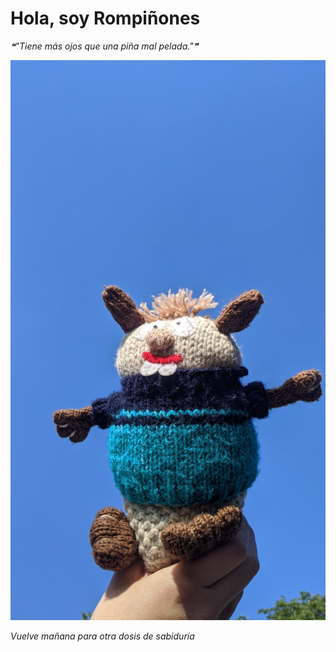 # Hola, soy Rompiñones

<!--STARTS_HERE_QUOTE_README-->
<i>❝"Tiene más ojos que una piña mal pelada."❞</i>
<!--ENDS_HERE_QUOTE_README-->

<!--START_SECTION:update_image-->
![alt text](https://raw.githubusercontent.com/focaalvarez/rompinones/main/.github/images/IMG_20220430_182214.jpg?raw=true)
<!--END_SECTION:update_image-->

*Vuelve mañana para otra dosis de sabiduría*

